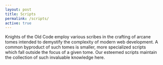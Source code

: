 ```yaml
---
layout: post
title: Scripts
permalink: /scripts/
active: true
---
```


Knights of the Old Code employ various scribes in the crafting of arcane tomes intended to demystify the complexity of modern web development. A common byproduct of such tomes is smaller, more specialized scripts which fall outside the focus of a given tome. Our esteemed scripts maintain the collection of such invaluable knowledge here.

